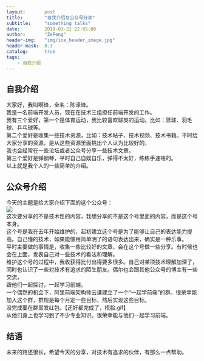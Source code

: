 ```yaml
---
layout:       post
title:        "自我介绍及公众号分享"
subtitle:     "something talks"
date:         2019-03-21 22:05:00
author:       "ZeFeng"
header-img:   "img/ice_header_image.jpg"
header-mask:  0.3
catalog:      true
tags:
    - 自我介绍
---
```


## 自我介绍
大家好，我叫啊锋，全名：陈泽锋。<br>
我是一名前端开发人员，现在在技术三组担任前端开发的工作。<br>
我有三个爱好，第一个是体育运动，我比较喜欢球类的运动。比如：篮球、羽毛球、乒乓球等。<br>
第二个爱好是收集一些技术资源，比如：技术帖子、技术视频、技术书籍。平时给大家分享的资源，是从这些资源里面挑出个人认为比较好的。<br>
我也会经常在一些论坛或者公众号分享一些技术文章。<br>
第三个爱好是弹钢琴，平时自己自娱自乐，弹得不太好，练练手速啥的。<br>
以上就是我个人的一些简单的介绍。<br>

## 公众号介绍
今天的主题是给大家介绍下面的这个公众号：<br>
<img src="https://00feng00.github.io/img/wechatOfficialAccounts.jpg"><br>
这次要分享的不是技术性的内容，我想分享的不是这个号里面的内容，而是这个号本身。<br>
这个号是我在去年开始维护的，起初建立这个号是为了能够让自己的表达能力提高。自己懂的技术，如果能够用简单明了的语句表达出来，确实是一种乐事。<br>
平时主要做的事情是，收集一些比较好的文章，会在这个号做一些分享。有时候也会在上面，发表自己对一些技术的看法和理解。<br>
维护这个号的过程中，我收获得比付出得要多很多。自己对某项技术理解加深了，同时也认识了一些对技术有追求的陌生朋友。偶尔也会跟其他公众号的博主有一些交流，<br>
跟他们一起探讨，一起学习前端。<br>
一个偶然的机会下，阿里前端架构师云谦建立了一个“一起学前端”的群。很荣幸能加入这个群，群规是每个月定一些目标，然后实现这些目标。<br>
没完成要在群里发红包。【还好都完成了，捂脸.gif】<br>从他们身上也学习到了不少专业知识。很荣幸能与他们一起学习前端。<br>


## 结语
未来的路还很长，希望今天的分享，对技术有追求的伙伴，有那么一点帮助。


